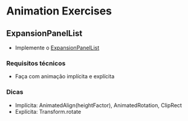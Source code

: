 # Animation Exercises

## ExpansionPanelList

- Implemente o [ExpansionPanelList](https://api.flutter.dev/flutter/material/ExpansionPanelList-class.html)

### Requisitos técnicos

- Faça com animação implícita e explícita

### Dicas

- Implícita: AnimatedAlign(heightFactor), AnimatedRotation, ClipRect
- Explícita: Transform.rotate
